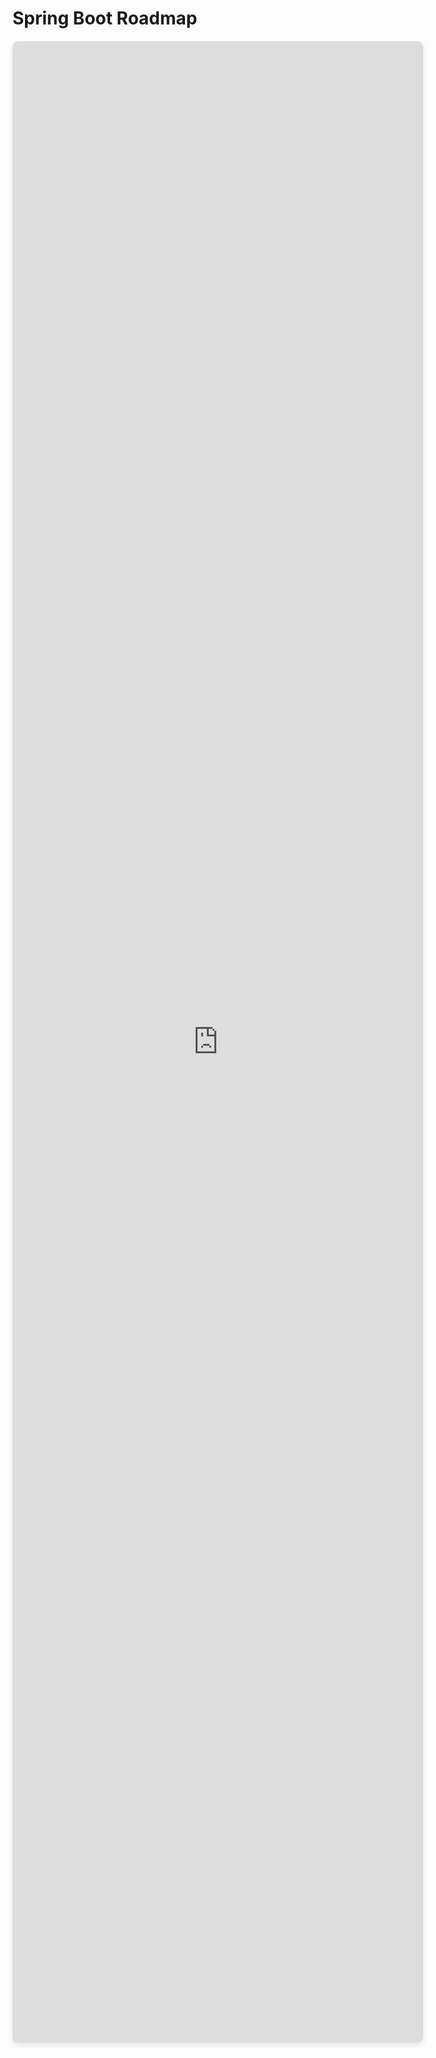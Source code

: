 # Spring Boot Roadmap

<div style="text-align: center; margin: 20px 0;">
  <iframe 
    src="https://roadmap.sh/r/embed?id=670ee371791f57dd6025d050" 
    style="border: 1px solid #ddd; border-radius: 8px; width: 130%; max-width: 1200px; height: 80vh; box-shadow: 0px 4px 8px rgba(0, 0, 0, 0.1);" 
    frameborder="0">
  </iframe>
</div>

